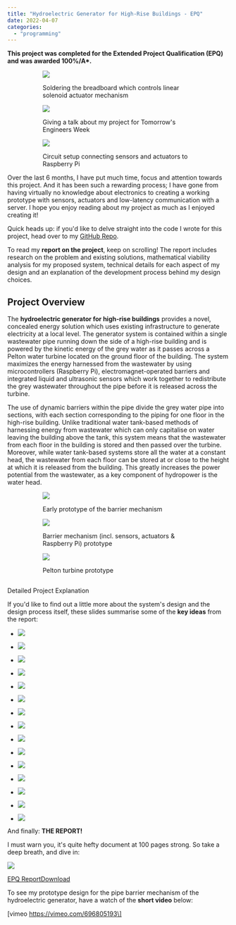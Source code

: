 ```yaml
---
title: "Hydroelectric Generator for High-Rise Buildings - EPQ"
date: 2022-04-07
categories: 
  - "programming"
---
```


**This project was completed for the Extended Project Qualification (EPQ) and was awarded 100%/A\*.**

<figure>

<figure>

![](images/img_5919.jpg)

<figcaption>

Soldering the breadboard which controls linear solenoid actuator mechanism

</figcaption>

</figure>

<figure>

![](images/img_4424.jpg)

<figcaption>

Giving a talk about my project for Tomorrow's Engineers Week

</figcaption>

</figure>

<figure>

![](images/img_3707.jpg)

<figcaption>

Circuit setup connecting sensors and actuators to Raspberry Pi

</figcaption>

</figure>

</figure>

Over the last 6 months, I have put much time, focus and attention towards this project. And it has been such a rewarding process; I have gone from having virtually no knowledge about electronics to creating a working prototype with sensors, actuators and low-latency communication with a server. I hope you enjoy reading about my project as much as I enjoyed creating it!

Quick heads up: if you'd like to delve straight into the code I wrote for this project, head over to my [GitHub Repo](https://github.com/orlandoalexander/EPQ-Hydroelectric-Generator-for-High-Rise-Buildings).

To read my **report on the project**, keep on scrolling! The report includes research on the problem and existing solutions, mathematical viability analysis for my proposed system, technical details for each aspect of my design and an explanation of the development process behind my design choices.

  

## Project Overview

The **hydroelectric generator for high-rise buildings** provides a novel, concealed energy solution which uses existing infrastructure to generate electricity at a local level. The generator system is contained within a single wastewater pipe running down the side of a high-rise building and is powered by the kinetic energy of the grey water as it passes across a Pelton water turbine located on the ground floor of the building. The system maximizes the energy harnessed from the wastewater by using microcontrollers (Raspberry Pi), electromagnet-operated barriers and integrated liquid and ultrasonic sensors which work together to redistribute the grey wastewater throughout the pipe before it is released across the turbine. 

  
The use of dynamic barriers within the pipe divide the grey water pipe into sections, with each section corresponding to the piping for one floor in the high-rise building. Unlike traditional water tank-based methods of harnessing energy from wastewater which can only capitalise on water leaving the building above the tank, this system means that the wastewater from each floor in the building is stored and then passed over the turbine. Moreover, while water tank-based systems store all the water at a constant head, the wastewater from each floor can be stored at or close to the height at which it is released from the building. This greatly increases the power potential from the wastewater, as a key component of hydropower is the water head.

<figure>

<figure>

![](images/img_3792.jpg)

<figcaption>

Early prototype of the barrier mechanism

</figcaption>

</figure>

<figure>

![](images/img_4340.jpg)

<figcaption>

Barrier mechanism (incl. sensors, actuators & Raspberry Pi) prototype

</figcaption>

</figure>

<figure>

![](images/img_4407.jpg)

<figcaption>

Pelton turbine prototype

</figcaption>

</figure>

</figure>

##   
  
Detailed Project Explanation

  
If you'd like to find out a little more about the system's design and the design process itself, these slides summarise some of the **key ideas** from the report:

- ![](images/screenshot-2022-04-07-at-4.04.49-am-1.png)
    
- ![](images/screenshot-2022-04-07-at-4.05.25-am-1.png)
    
- ![](images/screenshot-2022-04-07-at-4.05.48-am-1.png)
    
- ![](images/screenshot-2022-04-07-at-4.06.06-am-1.png)
    
- ![](images/screenshot-2022-04-07-at-4.06.25-am-1.png)
    
- ![](images/screenshot-2022-04-07-at-4.50.10-am.png)
    
- ![](images/screenshot-2022-04-07-at-4.06.39-am-1.png)
    
- ![](images/screenshot-2022-04-07-at-4.06.50-am-1.png)
    
- ![](images/screenshot-2022-04-07-at-4.06.56-am-1.png)
    
- ![](images/screenshot-2022-04-07-at-4.18.13-am.png)
    
- ![](images/screenshot-2022-04-07-at-4.10.18-am-1.png)
    
- ![](images/screenshot-2022-04-07-at-4.52.51-am.png)
    
- ![](images/screenshot-2022-04-07-at-4.14.18-am.png)
    
- ![](images/screenshot-2022-04-07-at-4.50.27-am.png)
    
- ![](images/screenshot-2022-04-07-at-4.14.33-am.png)
    

  
And finally: **THE REPORT!**

I must warn you, it's quite hefty document at 100 pages strong. So take a deep breath, and dive in:

![](images/blur_edges-2-1.png)

[EPQ Report](https://orlandoalexander.wordpress.com/wp-content/uploads/2022/04/epq-report-1.pdf)[Download](https://orlandoalexander.wordpress.com/wp-content/uploads/2022/04/epq-report-1.pdf)

  
To see my prototype design for the pipe barrier mechanism of the hydroelectric generator, have a watch of the **short video** below:

\[vimeo https://vimeo.com/696805193\]
